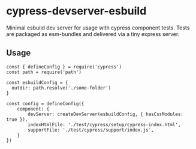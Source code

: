 # cypress-devserver-esbuild

Minimal esbuild dev server for usage with cypress component tests. Tests are packaged as esm-bundles and delivered via a tiny express server.

## Usage
```
const { defineConfig } = require('cypress')
const path = require('path')

const esbuildConfig = {
  outdir: path.resolve('./some-folder')
}

const config = defineConfig({
    component: {
        devServer: createDevServer(esbuildConfig, { hasCssModules: true }),
        indexHtmlFile: './test/cypress/setup/cypress-index.html',
        supportFile: './test/cypress/support/index.js',
    }
})
```
